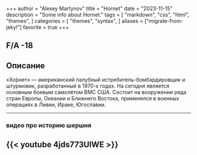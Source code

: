 +++
author = "Alexey Martynov"
title = "Hornet"
date = "2023-11-15"
description = "Some info about Hornet."
tags = [
    "markdown",
    "css",
    "html",
    "themes",
]
categories = [
    "themes",
    "syntax",
]
aliases = ["migrate-from-jekyl"]
favorite = true
+++
## F/A -18

## Описание
«Хо́рнет» — американский палубный истребитель-бомбардировщик и штурмовик, разработанный в 1970-х годах. На сегодня является основным боевым самолётом ВМС США. Состоит на вооружении ряда стран Европы, Океании и Ближнего Востока, применялся в военных операциях в Ливии, Ираке, Югославии.

---
### видео про историю шершня


{{< youtube 4jds773UlWE >}}
---
